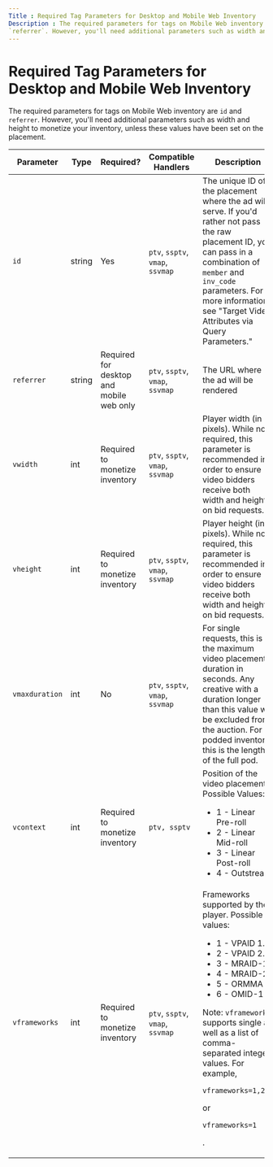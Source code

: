 ```yaml
---
Title : Required Tag Parameters for Desktop and Mobile Web Inventory
Description : The required parameters for tags on Mobile Web inventory are `id` and
`referrer`. However, you'll need additional parameters such as width and
---
```



# Required Tag Parameters for Desktop and Mobile Web Inventory



The required parameters for tags on Mobile Web inventory are `id` and
`referrer`. However, you'll need additional parameters such as width and
height to monetize your inventory, unless these values have been set on
the placement.



<table
id="required_parameters_for_mobile_web_inventory__table_qpk_sqh_3mb"
class="table frame-all">
<colgroup>
<col style="width: 20%" />
<col style="width: 20%" />
<col style="width: 20%" />
<col style="width: 20%" />
<col style="width: 20%" />
</colgroup>
<thead class="thead">
<tr class="header row">
<th
id="required_parameters_for_mobile_web_inventory__table_qpk_sqh_3mb__entry__1"
class="entry colsep-1 rowsep-1">Parameter</th>
<th
id="required_parameters_for_mobile_web_inventory__table_qpk_sqh_3mb__entry__2"
class="entry colsep-1 rowsep-1">Type</th>
<th
id="required_parameters_for_mobile_web_inventory__table_qpk_sqh_3mb__entry__3"
class="entry colsep-1 rowsep-1">Required?</th>
<th
id="required_parameters_for_mobile_web_inventory__table_qpk_sqh_3mb__entry__4"
class="entry colsep-1 rowsep-1">Compatible Handlers</th>
<th
id="required_parameters_for_mobile_web_inventory__table_qpk_sqh_3mb__entry__5"
class="entry colsep-1 rowsep-1">Description</th>
</tr>
</thead>
<tbody class="tbody">
<tr class="odd row">
<td class="entry colsep-1 rowsep-1"
headers="required_parameters_for_mobile_web_inventory__table_qpk_sqh_3mb__entry__1"><code
class="ph codeph">id</code></td>
<td class="entry colsep-1 rowsep-1"
headers="required_parameters_for_mobile_web_inventory__table_qpk_sqh_3mb__entry__2">string</td>
<td class="entry colsep-1 rowsep-1"
headers="required_parameters_for_mobile_web_inventory__table_qpk_sqh_3mb__entry__3">Yes</td>
<td class="entry colsep-1 rowsep-1"
headers="required_parameters_for_mobile_web_inventory__table_qpk_sqh_3mb__entry__4"><code
class="ph codeph">ptv</code>, <code class="ph codeph">ssptv</code>,
<code class="ph codeph">vmap</code>, <code
class="ph codeph">ssvmap</code></td>
<td class="entry colsep-1 rowsep-1"
headers="required_parameters_for_mobile_web_inventory__table_qpk_sqh_3mb__entry__5">The
unique ID of the placement where the ad will serve. If you'd rather not
pass the raw placement ID, you can pass in a combination of <code
class="ph codeph">member</code> and <code
class="ph codeph">inv_code</code> parameters. For more information, see
"Target Video Attributes via Query Parameters."</td>
</tr>
<tr class="even row">
<td class="entry colsep-1 rowsep-1"
headers="required_parameters_for_mobile_web_inventory__table_qpk_sqh_3mb__entry__1"><code
class="ph codeph">referrer</code></td>
<td class="entry colsep-1 rowsep-1"
headers="required_parameters_for_mobile_web_inventory__table_qpk_sqh_3mb__entry__2">string</td>
<td class="entry colsep-1 rowsep-1"
headers="required_parameters_for_mobile_web_inventory__table_qpk_sqh_3mb__entry__3">Required
for desktop and mobile web only</td>
<td class="entry colsep-1 rowsep-1"
headers="required_parameters_for_mobile_web_inventory__table_qpk_sqh_3mb__entry__4"><code
class="ph codeph">ptv</code>, <code class="ph codeph">ssptv</code>,
<code class="ph codeph">vmap</code>, <code
class="ph codeph">ssvmap</code></td>
<td class="entry colsep-1 rowsep-1"
headers="required_parameters_for_mobile_web_inventory__table_qpk_sqh_3mb__entry__5">The
URL where the ad will be rendered</td>
</tr>
<tr class="odd row">
<td class="entry colsep-1 rowsep-1"
headers="required_parameters_for_mobile_web_inventory__table_qpk_sqh_3mb__entry__1"><code
class="ph codeph">vwidth</code></td>
<td class="entry colsep-1 rowsep-1"
headers="required_parameters_for_mobile_web_inventory__table_qpk_sqh_3mb__entry__2">int</td>
<td class="entry colsep-1 rowsep-1"
headers="required_parameters_for_mobile_web_inventory__table_qpk_sqh_3mb__entry__3">Required
to monetize inventory</td>
<td class="entry colsep-1 rowsep-1"
headers="required_parameters_for_mobile_web_inventory__table_qpk_sqh_3mb__entry__4"><code
class="ph codeph">ptv</code>, <code class="ph codeph">ssptv</code>,
<code class="ph codeph">vmap</code>, <code
class="ph codeph">ssvmap</code></td>
<td class="entry colsep-1 rowsep-1"
headers="required_parameters_for_mobile_web_inventory__table_qpk_sqh_3mb__entry__5">Player
width (in pixels). While not required, this parameter is recommended in
order to ensure video bidders receive both width and height on bid
requests.</td>
</tr>
<tr class="even row">
<td class="entry colsep-1 rowsep-1"
headers="required_parameters_for_mobile_web_inventory__table_qpk_sqh_3mb__entry__1"><code
class="ph codeph">vheight</code></td>
<td class="entry colsep-1 rowsep-1"
headers="required_parameters_for_mobile_web_inventory__table_qpk_sqh_3mb__entry__2">int</td>
<td class="entry colsep-1 rowsep-1"
headers="required_parameters_for_mobile_web_inventory__table_qpk_sqh_3mb__entry__3">Required
to monetize inventory</td>
<td class="entry colsep-1 rowsep-1"
headers="required_parameters_for_mobile_web_inventory__table_qpk_sqh_3mb__entry__4"><code
class="ph codeph">ptv</code>, <code class="ph codeph">ssptv</code>,
<code class="ph codeph">vmap</code>, <code
class="ph codeph">ssvmap</code></td>
<td class="entry colsep-1 rowsep-1"
headers="required_parameters_for_mobile_web_inventory__table_qpk_sqh_3mb__entry__5">Player
height (in pixels). While not required, this parameter is recommended in
order to ensure video bidders receive both width and height on bid
requests.</td>
</tr>
<tr class="odd row">
<td class="entry colsep-1 rowsep-1"
headers="required_parameters_for_mobile_web_inventory__table_qpk_sqh_3mb__entry__1"><code
class="ph codeph">vmaxduration </code></td>
<td class="entry colsep-1 rowsep-1"
headers="required_parameters_for_mobile_web_inventory__table_qpk_sqh_3mb__entry__2">int</td>
<td class="entry colsep-1 rowsep-1"
headers="required_parameters_for_mobile_web_inventory__table_qpk_sqh_3mb__entry__3">No</td>
<td class="entry colsep-1 rowsep-1"
headers="required_parameters_for_mobile_web_inventory__table_qpk_sqh_3mb__entry__4"><code
class="ph codeph">ptv</code>, <code class="ph codeph">ssptv</code>,
<code class="ph codeph">vmap</code>, <code
class="ph codeph">ssvmap</code></td>
<td class="entry colsep-1 rowsep-1"
headers="required_parameters_for_mobile_web_inventory__table_qpk_sqh_3mb__entry__5">For
single requests, this is the maximum video placement duration in
seconds. Any creative with a duration longer than this value will be
excluded from the auction. For podded inventory, this is the length of
the full pod.</td>
</tr>
<tr class="even row">
<td class="entry colsep-1 rowsep-1"
headers="required_parameters_for_mobile_web_inventory__table_qpk_sqh_3mb__entry__1"><code
class="ph codeph">vcontext</code></td>
<td class="entry colsep-1 rowsep-1"
headers="required_parameters_for_mobile_web_inventory__table_qpk_sqh_3mb__entry__2">int</td>
<td class="entry colsep-1 rowsep-1"
headers="required_parameters_for_mobile_web_inventory__table_qpk_sqh_3mb__entry__3">Required
to monetize inventory</td>
<td class="entry colsep-1 rowsep-1"
headers="required_parameters_for_mobile_web_inventory__table_qpk_sqh_3mb__entry__4"><pre
class="pre codeblock"><code>ptv, ssptv</code></pre></td>
<td class="entry colsep-1 rowsep-1"
headers="required_parameters_for_mobile_web_inventory__table_qpk_sqh_3mb__entry__5">Position
of the video placement. Possible Values:
<ul>
<li>1 - Linear Pre-roll</li>
<li>2 - Linear Mid-roll</li>
<li>3 - Linear Post-roll</li>
<li>4 - Outstream</li>
</ul></td>
</tr>
<tr class="odd row">
<td class="entry colsep-1 rowsep-1"
headers="required_parameters_for_mobile_web_inventory__table_qpk_sqh_3mb__entry__1"><code
class="ph codeph">vframeworks</code></td>
<td class="entry colsep-1 rowsep-1"
headers="required_parameters_for_mobile_web_inventory__table_qpk_sqh_3mb__entry__2">int</td>
<td class="entry colsep-1 rowsep-1"
headers="required_parameters_for_mobile_web_inventory__table_qpk_sqh_3mb__entry__3">Required
to monetize inventory</td>
<td class="entry colsep-1 rowsep-1"
headers="required_parameters_for_mobile_web_inventory__table_qpk_sqh_3mb__entry__4"><code
class="ph codeph">ptv</code>, <code class="ph codeph">ssptv</code>,
<code class="ph codeph">vmap</code>, <code
class="ph codeph">ssvmap</code></td>
<td class="entry colsep-1 rowsep-1"
headers="required_parameters_for_mobile_web_inventory__table_qpk_sqh_3mb__entry__5">Frameworks
supported by the player. Possible values:
<ul>
<li>1 - VPAID 1.0</li>
<li>2 - VPAID 2.0</li>
<li>3 - MRAID-1</li>
<li>4 - MRAID-2</li>
<li>5 - ORMMA</li>
<li>6 - OMID-1</li>
</ul>

Note: <code
class="ph codeph">vframeworks</code> supports single as well as a list
of comma-separated integer values. For example,
<pre class="pre codeblock"><code>vframeworks=1,2,3</code></pre>
or
<pre class="pre codeblock"><code>vframeworks=1</code></pre>
.
</td>
</tr>
</tbody>
</table>






